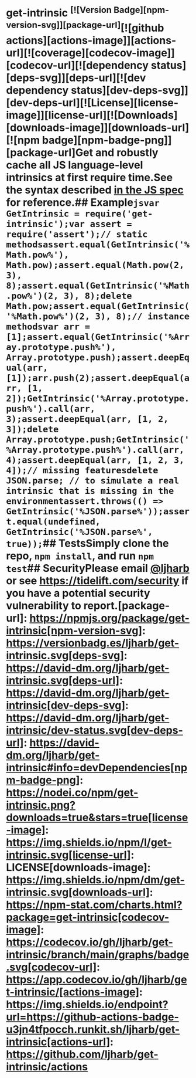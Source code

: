 # get-intrinsic <sup>[![Version Badge][npm-version-svg]][package-url]</sup>[![github actions][actions-image]][actions-url][![coverage][codecov-image]][codecov-url][![dependency status][deps-svg]][deps-url][![dev dependency status][dev-deps-svg]][dev-deps-url][![License][license-image]][license-url][![Downloads][downloads-image]][downloads-url][![npm badge][npm-badge-png]][package-url]Get and robustly cache all JS language-level intrinsics at first require time.See the syntax described [in the JS spec](https://tc39.es/ecma262/#sec-well-known-intrinsic-objects) for reference.## Example```jsvar GetIntrinsic = require('get-intrinsic');var assert = require('assert');// static methodsassert.equal(GetIntrinsic('%Math.pow%'), Math.pow);assert.equal(Math.pow(2, 3), 8);assert.equal(GetIntrinsic('%Math.pow%')(2, 3), 8);delete Math.pow;assert.equal(GetIntrinsic('%Math.pow%')(2, 3), 8);// instance methodsvar arr = [1];assert.equal(GetIntrinsic('%Array.prototype.push%'), Array.prototype.push);assert.deepEqual(arr, [1]);arr.push(2);assert.deepEqual(arr, [1, 2]);GetIntrinsic('%Array.prototype.push%').call(arr, 3);assert.deepEqual(arr, [1, 2, 3]);delete Array.prototype.push;GetIntrinsic('%Array.prototype.push%').call(arr, 4);assert.deepEqual(arr, [1, 2, 3, 4]);// missing featuresdelete JSON.parse; // to simulate a real intrinsic that is missing in the environmentassert.throws(() => GetIntrinsic('%JSON.parse%'));assert.equal(undefined, GetIntrinsic('%JSON.parse%', true));```## TestsSimply clone the repo, `npm install`, and run `npm test`## SecurityPlease email [@ljharb](https://github.com/ljharb) or see https://tidelift.com/security if you have a potential security vulnerability to report.[package-url]: https://npmjs.org/package/get-intrinsic[npm-version-svg]: https://versionbadg.es/ljharb/get-intrinsic.svg[deps-svg]: https://david-dm.org/ljharb/get-intrinsic.svg[deps-url]: https://david-dm.org/ljharb/get-intrinsic[dev-deps-svg]: https://david-dm.org/ljharb/get-intrinsic/dev-status.svg[dev-deps-url]: https://david-dm.org/ljharb/get-intrinsic#info=devDependencies[npm-badge-png]: https://nodei.co/npm/get-intrinsic.png?downloads=true&stars=true[license-image]: https://img.shields.io/npm/l/get-intrinsic.svg[license-url]: LICENSE[downloads-image]: https://img.shields.io/npm/dm/get-intrinsic.svg[downloads-url]: https://npm-stat.com/charts.html?package=get-intrinsic[codecov-image]: https://codecov.io/gh/ljharb/get-intrinsic/branch/main/graphs/badge.svg[codecov-url]: https://app.codecov.io/gh/ljharb/get-intrinsic/[actions-image]: https://img.shields.io/endpoint?url=https://github-actions-badge-u3jn4tfpocch.runkit.sh/ljharb/get-intrinsic[actions-url]: https://github.com/ljharb/get-intrinsic/actions